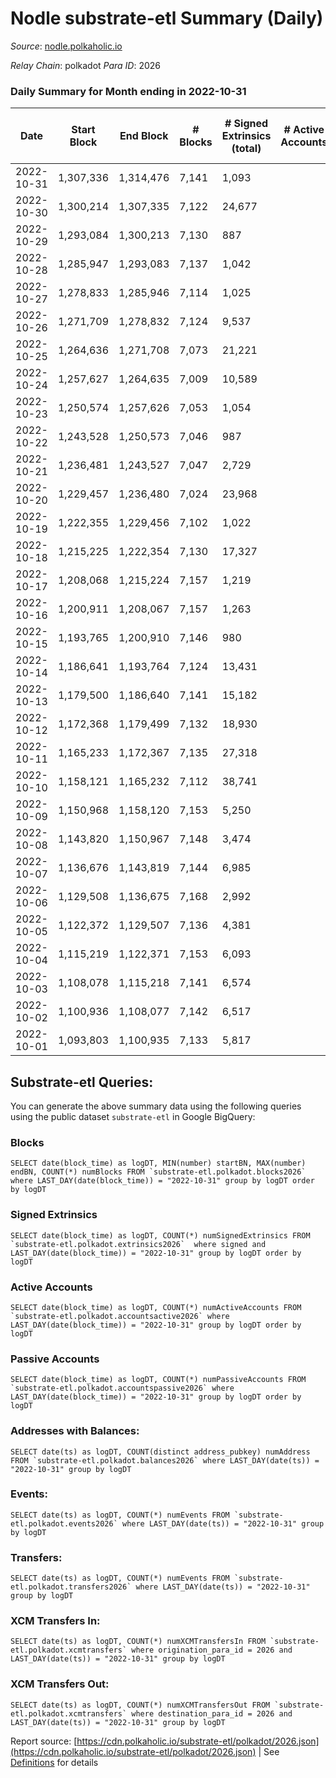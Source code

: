 # Nodle substrate-etl Summary (Daily)

_Source_: [nodle.polkaholic.io](https://nodle.polkaholic.io)

*Relay Chain*: polkadot
*Para ID*: 2026



### Daily Summary for Month ending in 2022-10-31


| Date | Start Block | End Block | # Blocks | # Signed Extrinsics (total) | # Active Accounts | # Passive | # New | # Addresses with Balances | # Events | # Transfers | # XCM Transfers In | # XCM Transfers Out | Issues | 
| ---- | ----------- | --------- | -------- | --------------------------- | ----------------- | --------- | ----- | ------------------------- | -------- | ----------- | ------------------ | ------------------- | ------ |
| 2022-10-31 | 1,307,336 | 1,314,476 | 7,141 | 1,093 |  |  |  | 637,111 | 103,053 | 81,166  |   |   |  |
| 2022-10-30 | 1,300,214 | 1,307,335 | 7,122 | 24,677 |  |  |  |  | 286,569 | 99,848  |   |   |  |
| 2022-10-29 | 1,293,084 | 1,300,213 | 7,130 | 887 |  |  |  |  | 114,362 | 83,370  |   |   |  |
| 2022-10-28 | 1,285,947 | 1,293,083 | 7,137 | 1,042 |  |  |  |  | 144,248 | 108,222  |   |   |  |
| 2022-10-27 | 1,278,833 | 1,285,946 | 7,114 | 1,025 |  |  |  |  | 108,513 | 79,598  |   |   |  |
| 2022-10-26 | 1,271,709 | 1,278,832 | 7,124 | 9,537 |  |  |  |  | 180,652 | 89,563  |   |   |  |
| 2022-10-25 | 1,264,636 | 1,271,708 | 7,073 | 21,221 |  |  |  |  | 289,757 | 112,826  |   |   |  |
| 2022-10-24 | 1,257,627 | 1,264,635 | 7,009 | 10,589 |  |  |  | 659,325 | 211,235 | 105,624  |   |   |  |
| 2022-10-23 | 1,250,574 | 1,257,626 | 7,053 | 1,054 |  |  |  |  | 121,831 | 89,673  |   |   |  |
| 2022-10-22 | 1,243,528 | 1,250,573 | 7,046 | 987 |  |  |  |  | 125,946 | 92,237  |   |   |  |
| 2022-10-21 | 1,236,481 | 1,243,527 | 7,047 | 2,729 |  |  |  | 646,881 | 142,568 | 97,992  |   |   |  |
| 2022-10-20 | 1,229,457 | 1,236,480 | 7,024 | 23,968 |  |  |  |  | 321,714 | 123,051  |   |   |  |
| 2022-10-19 | 1,222,355 | 1,229,456 | 7,102 | 1,022 |  |  |  |  | 127,348 | 96,790  |   |   |  |
| 2022-10-18 | 1,215,225 | 1,222,354 | 7,130 | 17,327 |  |  |  | 651,098 | 260,506 | 114,952  |   |   |  |
| 2022-10-17 | 1,208,068 | 1,215,224 | 7,157 | 1,219 |  |  |  | 661,901 | 131,583 | 98,380  |   |   |  |
| 2022-10-16 | 1,200,911 | 1,208,067 | 7,157 | 1,263 |  |  |  | 656,122 | 132,591 | 94,826  |   |   |  |
| 2022-10-15 | 1,193,765 | 1,200,910 | 7,146 | 980 |  |  |  | 648,182 | 126,466 | 94,629  |   |   |  |
| 2022-10-14 | 1,186,641 | 1,193,764 | 7,124 | 13,431 |  |  |  |  | 236,864 | 114,163  |   |   |  |
| 2022-10-13 | 1,179,500 | 1,186,640 | 7,141 | 15,182 |  |  |  | 646,979 | 252,144 | 116,880  |   |   |  |
| 2022-10-12 | 1,172,368 | 1,179,499 | 7,132 | 18,930 |  |  |  | 653,252 | 275,272 | 118,349  |   |   |  |
| 2022-10-11 | 1,165,233 | 1,172,367 | 7,135 | 27,318 |  |  |  |  | 350,850 | 130,563  |   |   |  |
| 2022-10-10 | 1,158,121 | 1,165,232 | 7,112 | 38,741 |  |  |  | 683,554 | 428,142 | 135,215  |   |   |  |
| 2022-10-09 | 1,150,968 | 1,158,120 | 7,153 | 5,250 |  |  |  | 716,738 | 167,112 | 100,922  |   |   |  |
| 2022-10-08 | 1,143,820 | 1,150,967 | 7,148 | 3,474 |  |  |  | 712,672 | 141,873 | 93,595  |   |   |  |
| 2022-10-07 | 1,136,676 | 1,143,819 | 7,144 | 6,985 |  |  |  | 709,479 | 173,437 | 98,972  |   |   |  |
| 2022-10-06 | 1,129,508 | 1,136,675 | 7,168 | 2,992 |  |  |  | 708,926 | 147,425 | 101,395  |   |   |  |
| 2022-10-05 | 1,122,372 | 1,129,507 | 7,136 | 4,381 |  |  |  | 704,706 | 164,536 | 107,569  |   |   |  |
| 2022-10-04 | 1,115,219 | 1,122,371 | 7,153 | 6,093 |  |  |  | 701,118 | 171,998 | 107,651  |   |   |  |
| 2022-10-03 | 1,108,078 | 1,115,218 | 7,141 | 6,574 |  |  |  |  | 179,609 | 108,878  |   |   |  |
| 2022-10-02 | 1,100,936 | 1,108,077 | 7,142 | 6,517 |  |  |  |  | 176,122 | 105,026  |   |   |  |
| 2022-10-01 | 1,093,803 | 1,100,935 | 7,133 | 5,817 |  |  |  |  | 174,466 | 107,057  |   |   |  |

## Substrate-etl Queries:
You can generate the above summary data using the following queries using the public dataset `substrate-etl` in Google BigQuery:


### Blocks
```
SELECT date(block_time) as logDT, MIN(number) startBN, MAX(number) endBN, COUNT(*) numBlocks FROM `substrate-etl.polkadot.blocks2026`  where LAST_DAY(date(block_time)) = "2022-10-31" group by logDT order by logDT
```


### Signed Extrinsics
```
SELECT date(block_time) as logDT, COUNT(*) numSignedExtrinsics FROM `substrate-etl.polkadot.extrinsics2026`  where signed and LAST_DAY(date(block_time)) = "2022-10-31" group by logDT order by logDT
```


### Active Accounts
```
SELECT date(block_time) as logDT, COUNT(*) numActiveAccounts FROM `substrate-etl.polkadot.accountsactive2026` where LAST_DAY(date(block_time)) = "2022-10-31" group by logDT order by logDT
```


### Passive Accounts
```
SELECT date(block_time) as logDT, COUNT(*) numPassiveAccounts FROM `substrate-etl.polkadot.accountspassive2026` where LAST_DAY(date(block_time)) = "2022-10-31" group by logDT order by logDT
```


### Addresses with Balances:
```
SELECT date(ts) as logDT, COUNT(distinct address_pubkey) numAddress FROM `substrate-etl.polkadot.balances2026` where LAST_DAY(date(ts)) = "2022-10-31" group by logDT
```


### Events:
```
SELECT date(ts) as logDT, COUNT(*) numEvents FROM `substrate-etl.polkadot.events2026` where LAST_DAY(date(ts)) = "2022-10-31" group by logDT
```


### Transfers:
```
SELECT date(ts) as logDT, COUNT(*) numEvents FROM `substrate-etl.polkadot.transfers2026` where LAST_DAY(date(ts)) = "2022-10-31" group by logDT
```


### XCM Transfers In:
```
SELECT date(ts) as logDT, COUNT(*) numXCMTransfersIn FROM `substrate-etl.polkadot.xcmtransfers` where origination_para_id = 2026 and LAST_DAY(date(ts)) = "2022-10-31" group by logDT
```


### XCM Transfers Out:
```
SELECT date(ts) as logDT, COUNT(*) numXCMTransfersOut FROM `substrate-etl.polkadot.xcmtransfers` where destination_para_id = 2026 and LAST_DAY(date(ts)) = "2022-10-31" group by logDT
```



Report source: [https://cdn.polkaholic.io/substrate-etl/polkadot/2026.json](https://cdn.polkaholic.io/substrate-etl/polkadot/2026.json) | See [Definitions](/DEFINITIONS.md) for details
